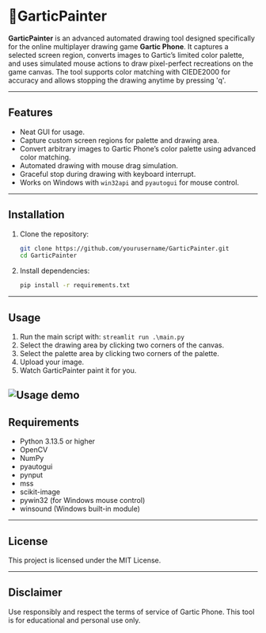 # 🎨GarticPainter

**GarticPainter** is an advanced automated drawing tool designed specifically for the online multiplayer drawing game **Gartic Phone**. It captures a selected screen region, converts images to Gartic’s limited color palette, and uses simulated mouse actions to draw pixel-perfect recreations on the game canvas. The tool supports color matching with CIEDE2000 for accuracy and allows stopping the drawing anytime by pressing 'q'.

---

## Features
- Neat GUI for usage.
- Capture custom screen regions for palette and drawing area.
- Convert arbitrary images to Gartic Phone’s color palette using advanced color matching.
- Automated drawing with mouse drag simulation.
- Graceful stop during drawing with keyboard interrupt.
- Works on Windows with `win32api` and `pyautogui` for mouse control.

---

## Installation

1. Clone the repository:
   ```bash
   git clone https://github.com/yourusername/GarticPainter.git
   cd GarticPainter
   ```

2. Install dependencies:
   ```bash
   pip install -r requirements.txt
   ```

---

## Usage

1. Run the main script with: ```streamlit run .\main.py```
2. Select the drawing area by clicking two corners of the canvas.
3. Select the palette area by clicking two corners of the palette.
4. Upload your image.
5. Watch GarticPainter paint it for you.

![Usage demo](media/usage.gif)
---

## Requirements

- Python 3.13.5 or higher
- OpenCV
- NumPy
- pyautogui
- pynput
- mss
- scikit-image
- pywin32 (for Windows mouse control)
- winsound (Windows built-in module)

---

## License

This project is licensed under the MIT License.

---

## Disclaimer

Use responsibly and respect the terms of service of Gartic Phone. This tool is for educational and personal use only.
